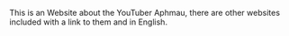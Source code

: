 This is an Website about the YouTuber Aphmau, there are other websites included with a link to them and in English.
